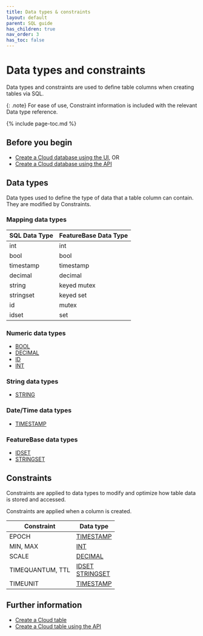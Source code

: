 ```yaml
---
title: Data types & constraints
layout: default
parent: SQL guide
has_children: true
nav_order: 3
has_toc: false
---
```


# Data types and constraints

Data types and constraints are used to define table columns when creating tables via SQL.

{: .note}
For ease of use, Constraint information is included with the relevant Data type reference.

{% include page-toc.md %}

## Before you begin

* [Create a Cloud database using the UI](/docs/cloud/cloud-databases/cloud-db-create), OR
* [Create a Cloud database using the API](https://api-docs-featurebase-cloud.redoc.ly/v2#operation/createDatabase)

## Data types

Data types used to define the type of data that a table column can contain. They are modified by Constraints.

### Mapping data types

| SQL Data Type | FeatureBase Data Type |
|---------------|---|
| int | int |
| bool | bool |
| timestamp | timestamp |
| decimal | decimal |
| string | keyed mutex |
| stringset | keyed set |
| id | mutex |
| idset | set |

### Numeric data types

* [BOOL](/docs/sql-guide/data-types/data-type-bool)
* [DECIMAL](/docs/sql-guide/data-types/data-type-decimal)
* [ID](/docs/sql-guide/data-types/data-type-id)
* [INT](/docs/sql-guide/data-types/data-type-int)

### String data types

* [STRING](/docs/sql-guide/data-types/data-type-string)

### Date/Time data types

* [TIMESTAMP](/docs/sql-guide/data-types/data-type-timestamp)

### FeatureBase data types

* [IDSET](/docs/sql-guide/data-types/data-type-idset)
* [STRINGSET](/docs/sql-guide/data-types/data-type-stringset)

## Constraints

Constraints are applied to data types to modify and optimize how table data is stored and accessed.

Constraints are applied when a column is created.

| Constraint | Data type |
|---|---|
| EPOCH | [TIMESTAMP](/docs/sql-guide/data-types/data-type-timestamp)
| MIN, MAX | [INT](/docs/sql-guide/data-types/data-type-int) |
| SCALE | [DECIMAL](/docs/sql-guide/data-types/data-type-decimal) |
| TIMEQUANTUM, TTL | [IDSET](/docs/sql-guide/data-types/data-type-idset)<br/> [STRINGSET](/docs/sql-guide/data-types/data-type-stringset) |
| TIMEUNIT | [TIMESTAMP](/docs/sql-guide/data-types/data-type-timestamp) |

## Further information

* [Create a Cloud table](/docs/cloud/cloud-tables/cloud-table-create)
* [Create a Cloud table using the API](https://api-docs-featurebase-cloud.redoc.ly/v2#operation/createTable)
